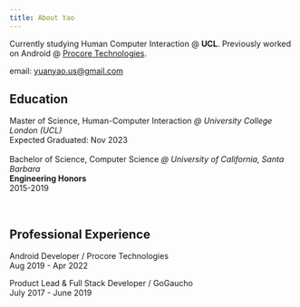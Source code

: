 ```yaml
---
title: About Yao
---
```


Currently studying Human Computer Interaction @ **UCL**. Previously worked on Android @ [Procore Technologies](https://www.procore.com/en-gb).

email: <yuanyao.us@gmail.com>


## Education
Master of Science, Human-Computer Interaction
<em>@ University College London (UCL) </em> \
Expected Graduated: Nov 2023 \
\
Bachelor of Science, Computer Science
<em>@ University of California, Santa Barbara </em> \
__Engineering Honors__ \
2015-2019

<br />

## Professional Experience
Android Developer / Procore Technologies\
Aug 2019 - Apr 2022

Product Lead & Full Stack Developer / GoGaucho\
July 2017 - June 2019